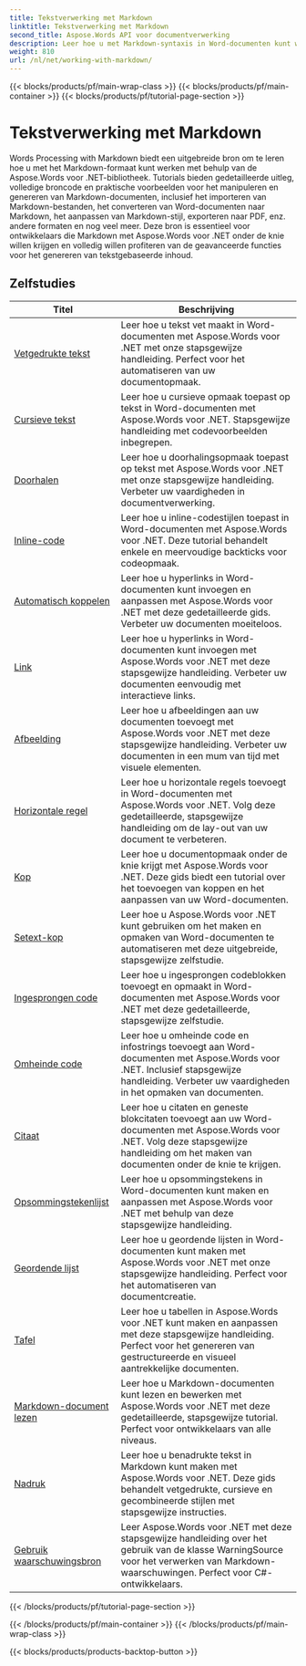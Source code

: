 ```yaml
---
title: Tekstverwerking met Markdown
linktitle: Tekstverwerking met Markdown
second_title: Aspose.Words API voor documentverwerking
description: Leer hoe u met Markdown-syntaxis in Word-documenten kunt werken met Aspose.Words voor .NET met behulp van deze stapsgewijze tutorials en praktische voorbeelden.
weight: 810
url: /nl/net/working-with-markdown/
---
```


{{< blocks/products/pf/main-wrap-class >}}
{{< blocks/products/pf/main-container >}}
{{< blocks/products/pf/tutorial-page-section >}}

# Tekstverwerking met Markdown


Words Processing with Markdown biedt een uitgebreide bron om te leren hoe u met het Markdown-formaat kunt werken met behulp van de Aspose.Words voor .NET-bibliotheek. Tutorials bieden gedetailleerde uitleg, volledige broncode en praktische voorbeelden voor het manipuleren en genereren van Markdown-documenten, inclusief het importeren van Markdown-bestanden, het converteren van Word-documenten naar Markdown, het aanpassen van Markdown-stijl, exporteren naar PDF, enz. andere formaten en nog veel meer. Deze bron is essentieel voor ontwikkelaars die Markdown met Aspose.Words voor .NET onder de knie willen krijgen en volledig willen profiteren van de geavanceerde functies voor het genereren van tekstgebaseerde inhoud.

 ## Zelfstudies
| Titel | Beschrijving |
| --- | --- |
| [Vetgedrukte tekst](./bold-text/) | Leer hoe u tekst vet maakt in Word-documenten met Aspose.Words voor .NET met onze stapsgewijze handleiding. Perfect voor het automatiseren van uw documentopmaak. |
| [Cursieve tekst](./italic-text/) | Leer hoe u cursieve opmaak toepast op tekst in Word-documenten met Aspose.Words voor .NET. Stapsgewijze handleiding met codevoorbeelden inbegrepen. |
| [Doorhalen](./strikethrough/) | Leer hoe u doorhalingsopmaak toepast op tekst met Aspose.Words voor .NET met onze stapsgewijze handleiding. Verbeter uw vaardigheden in documentverwerking. |
| [Inline-code](./inline-code/) | Leer hoe u inline-codestijlen toepast in Word-documenten met Aspose.Words voor .NET. Deze tutorial behandelt enkele en meervoudige backticks voor codeopmaak. |
| [Automatisch koppelen](./autolink/) | Leer hoe u hyperlinks in Word-documenten kunt invoegen en aanpassen met Aspose.Words voor .NET met deze gedetailleerde gids. Verbeter uw documenten moeiteloos. |
| [Link](./link/) | Leer hoe u hyperlinks in Word-documenten kunt invoegen met Aspose.Words voor .NET met deze stapsgewijze handleiding. Verbeter uw documenten eenvoudig met interactieve links. |
| [Afbeelding](./image/) | Leer hoe u afbeeldingen aan uw documenten toevoegt met Aspose.Words voor .NET met deze stapsgewijze handleiding. Verbeter uw documenten in een mum van tijd met visuele elementen. |
| [Horizontale regel](./horizontal-rule/) | Leer hoe u horizontale regels toevoegt in Word-documenten met Aspose.Words voor .NET. Volg deze gedetailleerde, stapsgewijze handleiding om de lay-out van uw document te verbeteren. |
| [Kop](./heading/) | Leer hoe u documentopmaak onder de knie krijgt met Aspose.Words voor .NET. Deze gids biedt een tutorial over het toevoegen van koppen en het aanpassen van uw Word-documenten. |
| [Setext-kop](./setext-heading/) | Leer hoe u Aspose.Words voor .NET kunt gebruiken om het maken en opmaken van Word-documenten te automatiseren met deze uitgebreide, stapsgewijze zelfstudie. |
| [Ingesprongen code](./indented-code/) | Leer hoe u ingesprongen codeblokken toevoegt en opmaakt in Word-documenten met Aspose.Words voor .NET met deze gedetailleerde, stapsgewijze zelfstudie. |
| [Omheinde code](./fenced-code/) | Leer hoe u omheinde code en infostrings toevoegt aan Word-documenten met Aspose.Words voor .NET. Inclusief stapsgewijze handleiding. Verbeter uw vaardigheden in het opmaken van documenten. |
| [Citaat](./quote/) | Leer hoe u citaten en geneste blokcitaten toevoegt aan uw Word-documenten met Aspose.Words voor .NET. Volg deze stapsgewijze handleiding om het maken van documenten onder de knie te krijgen. |
| [Opsommingstekenlijst](./bulleted-list/) | Leer hoe u opsommingstekens in Word-documenten kunt maken en aanpassen met Aspose.Words voor .NET met behulp van deze stapsgewijze handleiding. |
| [Geordende lijst](./ordered-list/) | Leer hoe u geordende lijsten in Word-documenten kunt maken met Aspose.Words voor .NET met onze stapsgewijze handleiding. Perfect voor het automatiseren van documentcreatie. |
| [Tafel](./table/) | Leer hoe u tabellen in Aspose.Words voor .NET kunt maken en aanpassen met deze stapsgewijze handleiding. Perfect voor het genereren van gestructureerde en visueel aantrekkelijke documenten. |
| [Markdown-document lezen](./read-markdown-document/) | Leer hoe u Markdown-documenten kunt lezen en bewerken met Aspose.Words voor .NET met deze gedetailleerde, stapsgewijze tutorial. Perfect voor ontwikkelaars van alle niveaus. |
| [Nadruk](./emphases/) | Leer hoe u benadrukte tekst in Markdown kunt maken met Aspose.Words voor .NET. Deze gids behandelt vetgedrukte, cursieve en gecombineerde stijlen met stapsgewijze instructies. |
| [Gebruik waarschuwingsbron](./use-warning-source/) | Leer Aspose.Words voor .NET met deze stapsgewijze handleiding over het gebruik van de klasse WarningSource voor het verwerken van Markdown-waarschuwingen. Perfect voor C#-ontwikkelaars. |
{{< /blocks/products/pf/tutorial-page-section >}}

{{< /blocks/products/pf/main-container >}}
{{< /blocks/products/pf/main-wrap-class >}}

{{< blocks/products/products-backtop-button >}}
